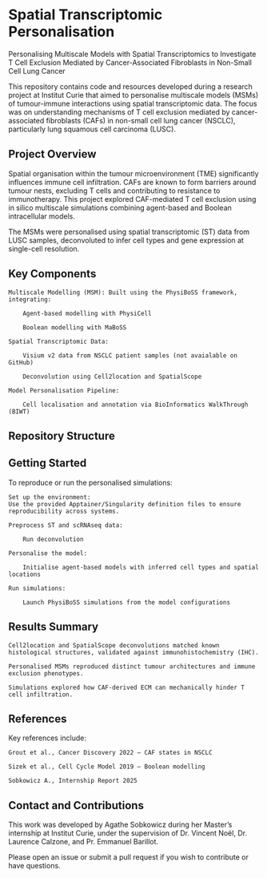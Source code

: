 # Spatial Transcriptomic Personalisation

Personalising Multiscale Models with Spatial Transcriptomics to Investigate T Cell Exclusion Mediated by Cancer-Associated Fibroblasts in Non-Small Cell Lung Cancer

This repository contains code and resources developed during a research project at Institut Curie that aimed to personalise multiscale models (MSMs) of tumour-immune interactions using spatial transcriptomic data. The focus was on understanding mechanisms of T cell exclusion mediated by cancer-associated fibroblasts (CAFs) in non-small cell lung cancer (NSCLC), particularly lung squamous cell carcinoma (LUSC).

## Project Overview

Spatial organisation within the tumour microenvironment (TME) significantly influences immune cell infiltration. CAFs are known to form barriers around tumour nests, excluding T cells and contributing to resistance to immunotherapy. This project explored CAF-mediated T cell exclusion using in silico multiscale simulations combining agent-based and Boolean intracellular models.

The MSMs were personalised using spatial transcriptomic (ST) data from LUSC samples, deconvoluted to infer cell types and gene expression at single-cell resolution.

## Key Components

    Multiscale Modelling (MSM): Built using the PhysiBoSS framework, integrating:

        Agent-based modelling with PhysiCell

        Boolean modelling with MaBoSS

    Spatial Transcriptomic Data:

        Visium v2 data from NSCLC patient samples (not avaialable on GitHub)

        Deconvolution using Cell2location and SpatialScope

    Model Personalisation Pipeline:

        Cell localisation and annotation via BioInformatics WalkThrough (BIWT)

## Repository Structure


## Getting Started

To reproduce or run the personalised simulations:

    Set up the environment:
    Use the provided Apptainer/Singularity definition files to ensure reproducibility across systems.

    Preprocess ST and scRNAseq data:

        Run deconvolution

    Personalise the model:

        Initialise agent-based models with inferred cell types and spatial locations

    Run simulations:

        Launch PhysiBoSS simulations from the model configurations

## Results Summary

    Cell2location and SpatialScope deconvolutions matched known histological structures, validated against immunohistochemistry (IHC).

    Personalised MSMs reproduced distinct tumour architectures and immune exclusion phenotypes.

    Simulations explored how CAF-derived ECM can mechanically hinder T cell infiltration.

## References

Key references include:

    Grout et al., Cancer Discovery 2022 – CAF states in NSCLC

    Sizek et al., Cell Cycle Model 2019 – Boolean modelling

    Sobkowicz A., Internship Report 2025

## Contact and Contributions

This work was developed by Agathe Sobkowicz during her Master’s internship at Institut Curie, under the supervision of Dr. Vincent Noël, Dr. Laurence Calzone, and Pr. Emmanuel Barillot.

Please open an issue or submit a pull request if you wish to contribute or have questions.
